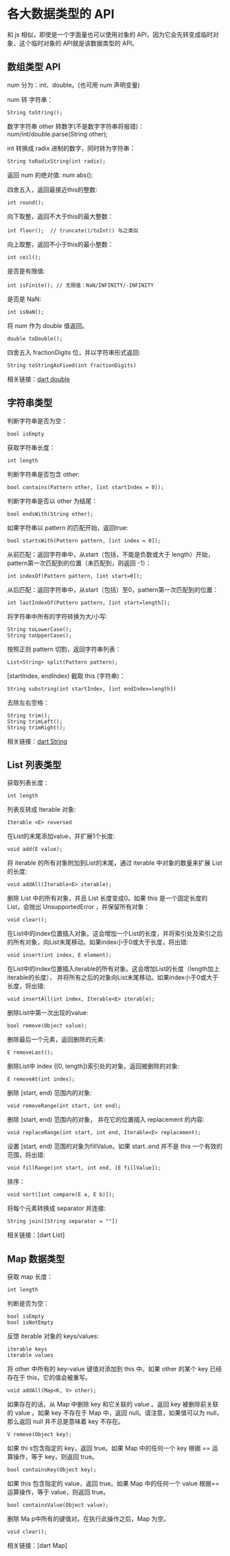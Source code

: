 # 各大数据类型的 API

和 js 相似，即使是一个字面量也可以使用对象的 API，因为它会先转变成临时对象，这个临时对象的 API就是该数据类型的 API。

## 数组类型 API

num 分为：int、double。(也可用 num 声明变量)

num 转 字符串：

    String toString();

数字字符串 other 转数字(不是数字字符串将报错)：
    num/int/double.parse(String other);

int 转换成 radix 进制的数字，同时转为字符串：   

    String toRadixString(int radix);

返回 num 的绝对值:
    num abs();

四舍五入，返回最接近this的整数:

    int round();

向下取整，返回不大于this的最大整数：

    int floor();  // truncate()/toInt() 与之类似

向上取整，返回不小于this的最小整数：

    int ceil();

是否是有限值:     
    
    int isFinite(); // 无限值：NaN/INFINITY/-INFINITY

是否是 NaN:

    int isNaN();

将 num 作为 double 值返回。

    double toDouble();

四舍五入 fractionDigits 位，并以字符串形式返回:

    String toStringAsFixed(int fractionDigits)

相关链接：[dart double](http://www.shutongye.com/dartapi/dart-core/double/truncate.html)

## 字符串类型

判断字符串是否为空：

    bool isEmpty

获取字符串长度：

    int length

判断字符串是否包含 other:

    bool contains(Pattern other, [int startIndex = 0]);

判断字符串是否以 other 为结尾：

    bool endsWith(String other);

如果字符串以 pattern 的匹配开始，返回true:

    bool startsWith(Pattern pattern, [int index = 0]);

从前匹配：返回字符串中，从start（包括，不能是负数或大于 length）开始，pattern第一次匹配到的位置（未匹配到，则返回 -1）：

    int indexOf(Pattern pattern, [int start=0]);

从后匹配：返回字符串中，从start（包括）至0，pattern第一次匹配到的位置：

    int lastIndexOf(Pattern pattern, [int start=length]);

将字符串中所有的字符转换为大/小写:

    String toLowerCase();
    String toUpperCase();

按照正则 pattern 切割，返回字符串列表：

    List<String> split(Pattern pattern);

[startIndex, endIndex) 截取 this (字符串)：

    String substring(int startIndex, [int endIndex=length])

去除左右空格：

    String trim();
    String trimLeft();
    String trimRight();

相关链接：[dart String](http://www.shutongye.com/dartapi/dart-core/String/substring.html)

## List 列表类型

获取列表长度：

    int length

列表反转成 Iterable 对象:

    Iterable <E> reversed

在List的末尾添加value，并扩展1个长度:

    void add(E value);

将 iterable 的所有对象附加到List的末尾，通过 iterable 中对象的数量来扩展 List 的长度:

    void addAll(Iterable<E> iterable);

删除 List 中的所有对象，并且 List 长度变成0。如果 this 是一个固定长度的 List，会抛出 UnsupportedError ，并保留所有对象：

    void clear();

在List中的index位置插入对象。这会增加一个List的长度，并将索引处及索引之后的所有对象，向List末尾移动。如果index小于0或大于长度，将出错:

    void insert(int index, E element);

在List中的index位置插入iterable的所有对象。这会增加List的长度（length加上iterable的长度）， 并将所有之后的对象向List末尾移动。如果index小于0或大于长度，将出错:

    void insertAll(int index, Iterable<E> iterable);

删除List中第一次出现的value:

    bool remove(Object value);

删除最后一个元素，返回删除的元素:

    E removeLast();

删除List中 index ([0, length])索引处的对象。返回被删除的对象:

    E removeAt(int index);

删除 [start, end) 范围内的对象:

    void removeRange(int start, int end);

删除 [start, end) 范围内的对象， 并在它的位置插入 replacement 的内容:

    void replaceRange(int start, int end, Iterable<E> replacement);

设置 [start, end) 范围的对象为fillValue。如果 start..end 并不是 this 一个有效的范围，将出错:

    void fillRange(int start, int end, [E fillValue]);

排序：

    void sort([int compare(E a, E b)]);

将每个元素转换成 separator 并连接:

    String join([String separator = ""])

相关链接：[dart List][](http://www.shutongye.com/dartapi/dart-core/List/shuffle.html)

## Map 数据类型

获取 map 长度：

    int length

判断是否为空：

    bool isEmpty
    bool isNotEmpty

反馈 iterable 对象的 keys/values:

    iterable keys
    iterable values

将 other 中所有的 key-value 键值对添加到 this 中。如果 other 的某个 key 已经存在于 this，它的值会被重写。

    void addAll(Map<K, V> other);

如果存在的话，从 Map 中删除 key 和它关联的 value 。返回 key 被删除前关联的 value 。如果 key 不存在于 Map 中，返回 null。请注意，如果值可以为 null，那么返回 null 并不总是意味着 key 不存在。

    V remove(Object key);

如果 thi s包含指定的 key，返回 true。如果 Map 中的任何一个 key 根据 == 运算操作，等于 key，则返回 true。

    bool containsKey(Object key);

如果 this 包含指定的 value，返回 true。如果 Map 中的任何一个 value 根据==运算操作，等于 value，则返回 true。

    bool containsValue(Object value);

删除 Ma p中所有的键值对。在执行此操作之后，Map 为空。

    void clear();

相关链接：[dart Map][](http://www.shutongye.com/dartapi/dart-collection/MapMixin/clear.html)


